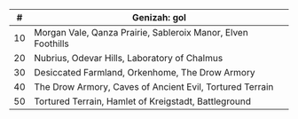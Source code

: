 |#|Genizah: gol|
|---|---|
|10|Morgan Vale, Qanza Prairie, Sableroix Manor, Elven Foothills|
|20|Nubrius, Odevar Hills, Laboratory of Chalmus|
|30|Desiccated Farmland, Orkenhome, The Drow Armory|
|40|The Drow Armory, Caves of Ancient Evil, Tortured Terrain|
|50|Tortured Terrain, Hamlet of Kreigstadt, Battleground|
